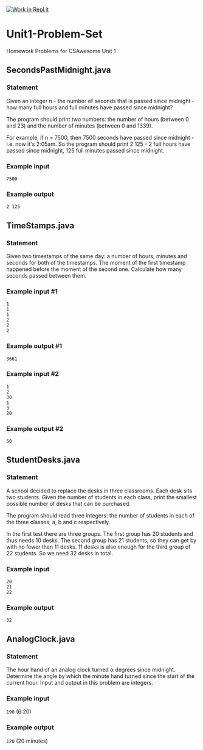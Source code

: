 [![Work in Repl.it](https://classroom.github.com/assets/work-in-replit-14baed9a392b3a25080506f3b7b6d57f295ec2978f6f33ec97e36a161684cbe9.svg)](https://classroom.github.com/online_ide?assignment_repo_id=3070953&assignment_repo_type=AssignmentRepo)
# Unit1-Problem-Set
Homework Problems for CSAwesome Unit 1

## SecondsPastMidnight.java
### Statement
Given an integer n - the number of seconds that is passed since midnight - how many full hours and full minutes have passed since midnight?

The program should print two numbers: the number of hours (between 0 and 23) and the number of minutes (between 0 and 1339).

 
For example, if n = 7500, then 7500 seconds have passed since midnight - i.e. now it's 2:05am. So the program should print 2 125 - 2 full hours have passed since midnight, 125 full minutes passed since midnight. 
 
### Example input
`7500`
 
### Example output
`2 125`

## TimeStamps.java
### Statement
Given two timestamps of the same day: a number of hours, minutes and seconds for both of the timestamps. The moment of the first timestamp happened before the moment of the second one. Calculate how many seconds passed between them.
 
### Example input #1
```
1
1
1
2
2
2
```
 
### Example output #1
`3661`
 
### Example input #2
```
1
2
30
1
3
20
```
 
### Example output #2
`50`

## StudentDesks.java
### Statement
A school decided to replace the desks in three classrooms. Each desk sits two students. Given the number of students in each class, print the smallest possible number of desks that can be purchased.
 
The program should read three integers: the number of students in each of the three classes, a, b and c respectively.
 
In the first test there are three groups. The first group has 20 students and thus needs 10 desks. The second group has 21 students, so they can get by with no fewer than 11 desks. 11 desks is also enough for the third group of 22 students. So we need 32 desks in total.

 
### Example input
```
20
21
22
```
 
### Example output
`32`

## AnalogClock.java
### Statement
The hour hand of an analog clock turned α degrees since midnight. Determine the angle by which the minute hand turned since the start of the current hour. Input and output in this problem are integers.

 
### Example input
`190`
(6:20)
 
### Example output
`120`
(20 minutes)
